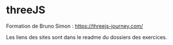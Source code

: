# threeJS

Formation de Bruno Simon : https://threejs-journey.com/

Les liens des sites sont dans le readme du dossiers des exercices.
